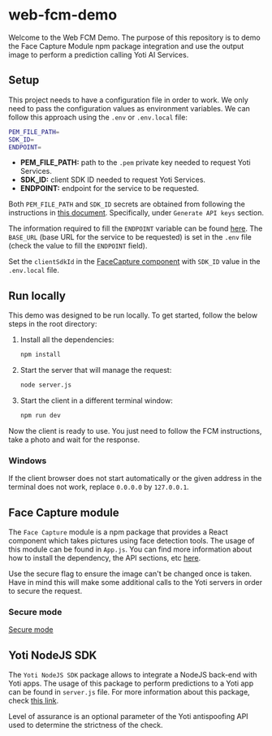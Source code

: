 # web-fcm-demo

Welcome to the Web FCM Demo. The purpose of this repository is to demo the Face Capture Module npm package integration and use the output image to perform a prediction calling Yoti AI Services.

## Setup

This project needs to have a configuration file in order to work. We only need to pass the configuration values as environment variables. We can follow this approach using the `.env` or `.env.local` file:

```bash
PEM_FILE_PATH=
SDK_ID=
ENDPOINT=
```

- **PEM_FILE_PATH:** path to the `.pem` private key needed to request Yoti Services.
- **SDK_ID:** client SDK ID needed to request Yoti Services.
- **ENDPOINT:** endpoint for the service to be requested.

Both `PEM_FILE_PATH` and `SDK_ID` secrets are obtained from following the instructions in [this document](https://developers.yoti.com/yoti/getting-started-hub). Specifically, under `Generate API keys` section.

The information required to fill the `ENDPOINT` variable can be found [here](https://developers.yoti.com/age-estimation/integration-guide). The `BASE_URL` (base URL for the service to be requested) is set in the `.env` file (check the value to fill the `ENDPOINT` field).

Set the `clientSdkId` in the [FaceCapture component](https://github.com/getyoti/web-fcm-demo/blob/04738a2a43258594872c28b6bced669c6789ad49/src/App.js#L117) with `SDK_ID` value in the `.env.local` file.

## Run locally

This demo was designed to be run locally. To get started, follow the below steps in the root directory:

1. Install all the dependencies:

    ```bash
    npm install
    ```

2. Start the server that will manage the request:

    ```bash
    node server.js
    ```

3. Start the client in a different terminal window:

    ```bash
    npm run dev
    ```

Now the client is ready to use. You just need to follow the FCM instructions, take a photo and wait for the response.

### Windows

If the client browser does not start automatically or the given address in the terminal does not work, replace `0.0.0.0` by `127.0.0.1`.

## Face Capture module

The `Face Capture` module is a npm package that provides a React component which takes pictures using face detection tools.
The usage of this module can be found in `App.js`. You can find more information about how to install the dependency, the API sections, etc [here](https://www.npmjs.com/package/@getyoti/react-face-capture).

Use the secure flag to ensure the image can't be changed once is taken. Have in mind this will make some additional calls to the Yoti servers in order to secure the request.

### Secure mode

[Secure mode](./docs/secure-mode.md)

## Yoti NodeJS SDK

The `Yoti NodeJS SDK` package allows to integrate a NodeJS back-end with Yoti apps. The usage of this package to perform predictions to a Yoti app can be found in `server.js` file. For more information about this package, check [this link](https://www.npmjs.com/package/yoti).

Level of assurance is an optional parameter of the Yoti antispoofing API used to determine the strictness of the check.
